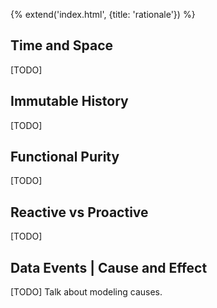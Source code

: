 {% extend('index.html', {title: 'rationale'}) %}

## Time and Space

[TODO]

## Immutable History

[TODO]

## Functional Purity

[TODO]

## Reactive vs Proactive

[TODO]

## Data Events | Cause and Effect

[TODO] Talk about modeling causes.
